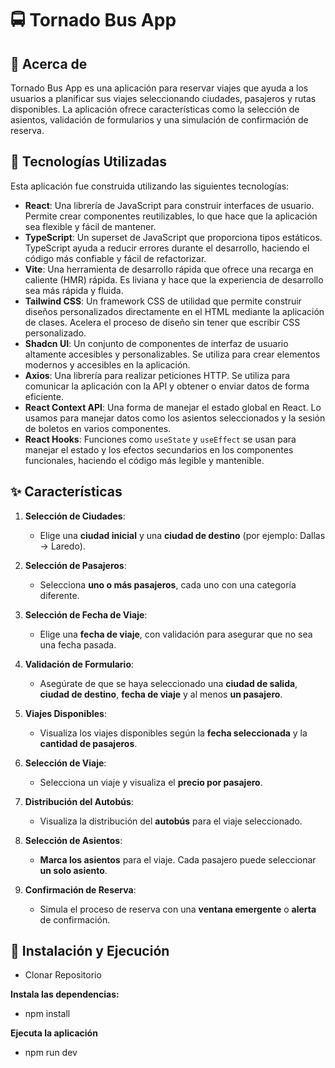 # 🚍 Tornado Bus App

## 📖 Acerca de

Tornado Bus App es una aplicación para reservar viajes que ayuda a los usuarios a planificar sus viajes seleccionando ciudades, pasajeros y rutas disponibles. La aplicación ofrece características como la selección de asientos, validación de formularios y una simulación de confirmación de reserva.

## 🔧 Tecnologías Utilizadas

Esta aplicación fue construida utilizando las siguientes tecnologías:

- **React**: Una librería de JavaScript para construir interfaces de usuario. Permite crear componentes reutilizables, lo que hace que la aplicación sea flexible y fácil de mantener.
- **TypeScript**: Un superset de JavaScript que proporciona tipos estáticos. TypeScript ayuda a reducir errores durante el desarrollo, haciendo el código más confiable y fácil de refactorizar.
- **Vite**: Una herramienta de desarrollo rápida que ofrece una recarga en caliente (HMR) rápida. Es liviana y hace que la experiencia de desarrollo sea más rápida y fluida.
- **Tailwind CSS**: Un framework CSS de utilidad que permite construir diseños personalizados directamente en el HTML mediante la aplicación de clases. Acelera el proceso de diseño sin tener que escribir CSS personalizado.
- **Shadcn UI**: Un conjunto de componentes de interfaz de usuario altamente accesibles y personalizables. Se utiliza para crear elementos modernos y accesibles en la aplicación.
- **Axios**: Una librería para realizar peticiones HTTP. Se utiliza para comunicar la aplicación con la API y obtener o enviar datos de forma eficiente.
- **React Context API**: Una forma de manejar el estado global en React. Lo usamos para manejar datos como los asientos seleccionados y la sesión de boletos en varios componentes.
- **React Hooks**: Funciones como `useState` y `useEffect` se usan para manejar el estado y los efectos secundarios en los componentes funcionales, haciendo el código más legible y mantenible.

## ✨ Características

1. **Selección de Ciudades**:
   - Elige una **ciudad inicial** y una **ciudad de destino** (por ejemplo: Dallas → Laredo).

2. **Selección de Pasajeros**:
   - Selecciona **uno o más pasajeros**, cada uno con una categoría diferente.

3. **Selección de Fecha de Viaje**:
   - Elige una **fecha de viaje**, con validación para asegurar que no sea una fecha pasada.

4. **Validación de Formulario**:
   - Asegúrate de que se haya seleccionado una **ciudad de salida**, **ciudad de destino**, **fecha de viaje** y al menos **un pasajero**.

5. **Viajes Disponibles**:
   - Visualiza los viajes disponibles según la **fecha seleccionada** y la **cantidad de pasajeros**.

6. **Selección de Viaje**:
   - Selecciona un viaje y visualiza el **precio por pasajero**.

7. **Distribución del Autobús**:
   - Visualiza la distribución del **autobús** para el viaje seleccionado.

8. **Selección de Asientos**:
   - **Marca los asientos** para el viaje. Cada pasajero puede seleccionar **un solo asiento**.

9. **Confirmación de Reserva**:
   - Simula el proceso de reserva con una **ventana emergente** o **alerta** de confirmación.

## 🚀 Instalación y Ejecución

- Clonar Repositorio

**Instala las dependencias:**
- npm install

**Ejecuta la aplicación**
- npm run dev